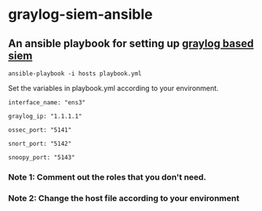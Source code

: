 # graylog-siem-ansible

## An ansible playbook for setting up [graylog based siem](http://#)

    ansible-playbook -i hosts playbook.yml

Set the variables in playbook.yml according to your environment.
    
    interface_name: "ens3"
    
    graylog_ip: "1.1.1.1"
    
    ossec_port: "5141"
    
    snort_port: "5142"
    
    snoopy_port: "5143"

###  Note 1: Comment out the roles that you don't need.
###  Note 2: Change the host file according to your environment